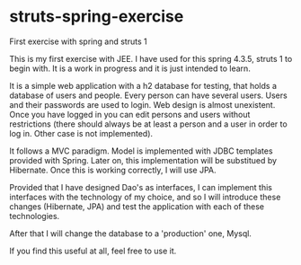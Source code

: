 # struts-spring-exercise
First exercise with spring and struts 1

This is my first exercise with JEE. I have used for this spring 4.3.5, struts 1 to begin with. It is a work in progress
and it is just intended to learn. 

It is a simple web application with a h2 database for testing, that holds a database of users and people.
Every person can have several users. Users and their passwords are used to login.
Web design is almost unexistent. Once you have logged in you can edit persons and users without restrictions
(there should always be at least a person and a user in order to log in. Other case is not implemented).

It follows a MVC paradigm. Model is implemented with JDBC templates provided with Spring.
Later on, this implementation will be substitued by Hibernate. Once this is working correctly,
I will use JPA.

Provided that I have designed Dao's as interfaces, I can implement this interfaces with the technology of my choice, and so I will
introduce these changes (Hibernate, JPA) and test the application with each of these technologies.

After that I will change the database to a 'production' one, Mysql.

If you find this useful at all, feel free to use it.
